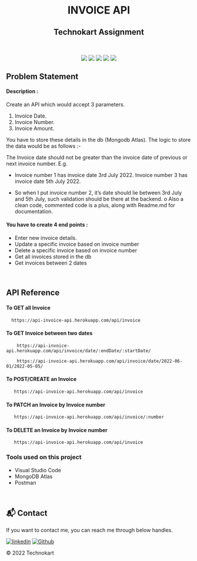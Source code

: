 <h1 align="center"><b>INVOICE API</b></h1>

<h2 align="center"> Technokart Assignment </h2>    

<br />

<p align="center">
<img align="center" src="https://img.icons8.com/fluency/48/000000/node-js.png"/>
<img align="center" src="https://i.imgur.com/t1LI2Zy.png"/> 
<img align="center" src="https://img.icons8.com/nolan/48/express-js.png"/>
<img align="center" src="https://i.imgur.com/t1LI2Zy.png"/> 
<img align="center" src="https://img.icons8.com/color/48/000000/mongodb.png"/>
</p>

## Problem Statement

#### Description : 
Create an API which would accept 3 parameters. 

1. Invoice Date. 
2. Invoice Number. 
3. Invoice Amount. 

You have to store these details in the db (Mongodb Atlas). The logic to store the data would be as follows :- 

The Invoice date should not be greater than the invoice date of previous or next invoice number. 
E.g.
- Invoice number 1 has invoice date 3rd July 2022. 
Invoice number 3 has invoice date 5th July 2022.

- So when I put invoice number 2, it’s date should lie
between 3rd July and 5th July, such validation should be
there at the backend. o Also a clean code, commented
code is a plus, along with Readme.md for documentation.

#### You have to create 4 end points :
- Enter new invoice details.
- Update a specific invoice based on invoice number
- Delete a specific invoice based on invoice number
- Get all invoices stored in the db
- Get invoices between 2 dates

<br />



## API Reference

#### To GET all Invoice  

```
  https://api-invoice-api.herokuapp.com/api/invoice
```
#### To GET Invoice between two dates

```
    https://api-invoice-api.herokuapp.com/api/invoice/date/:endDate/:startDate/
```
```
    https://api-invoice-api.herokuapp.com/api/invoice/date/2022-06-01/2022-05-05/
```

#### To POST/CREATE an Invoice

```
   https://api-invoice-api.herokuapp.com/api/invoice
```

#### To PATCH an Invoice by Invoice number

```
   https://api-invoice-api.herokuapp.com/api/invoice/:number
```
#### To DELETE an Invoice by Invoice number

```
   https://api-invoice-api.herokuapp.com/api/invoice
```










### Tools used on this project

- Visual Studio Code
- MongoDB Atlas
- Postman

<br/>

<h2>📬 Contact</h2>

If you want to contact me, you can reach me through below handles.

[![linkedin](https://img.shields.io/badge/aakashvani17-0077B5?style=for-the-badge&logo=linkedin&logoColor=white)](https://www.linkedin.com/in/aakashvani17/)
[![Github](https://img.shields.io/badge/aakashvani17-20232A?style=for-the-badge&logo=Github&logoColor=white)](https://github.com/Aakashvani)

© 2022 Technokart

